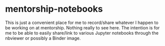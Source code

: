 # mentorship-notebooks

This is just a convenient place for me to record/share whatever I happen to be working on at mentorship. Nothing really to see here. The intention is for me to be able to easily share/link to various Jupyter notebooks through the nbviewer or possibly a Binder image.
